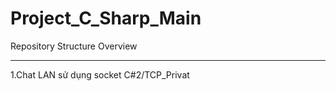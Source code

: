 # Project_C_Sharp_Main
Repository Structure Overview

---

1.Chat LAN sử dụng socket C#2/TCP_Privat
